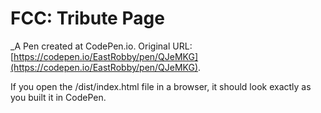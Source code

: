 # FCC: Tribute Page

\_A Pen created at CodePen.io. Original URL: [https://codepen.io/EastRobby/pen/QJeMKG](https://codepen.io/EastRobby/pen/QJeMKG).

If you open the /dist/index.html file in a browser, it should look exactly as you built it in CodePen.
